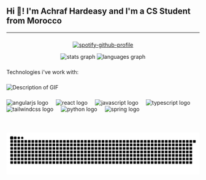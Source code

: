 <h2 align="left">Hi 👋! I'm Achraf Hardeasy and I'm a CS Student from Morocco</h2>

---



###


<div align="center">

[![spotify-github-profile](https://spotify-github-profile.kittinanx.com/api/view?uid=31wpin3cbf6kldk2567c3j3dykyi&cover_image=true&theme=default&show_offline=false&background_color=121212&interchange=false)](https://github.com/kittinan/spotify-github-profile)
  
  <img src="https://github-readme-stats.vercel.app/api?username=achrafhardizi&hide_title=false&hide_rank=false&show_icons=true&include_all_commits=true&count_private=true&disable_animations=false&theme=dracula&locale=en&hide_border=false" height="150" alt="stats graph"  />
  <img src="https://github-readme-stats.vercel.app/api/top-langs?username=achrafhardizi&locale=en&hide_title=false&layout=compact&card_width=320&langs_count=5&theme=dracula&hide_border=false" height="150" alt="languages graph"  />

</div>

###
<p align="left">Technologies i've work with:</p>

###

![Description of GIF](https://raw.githubusercontent.comachrafhardizi/achrafhardizi/main/filename.gif)

###

<div align="left">
  <img src="https://cdn.jsdelivr.net/gh/devicons/devicon/icons/angularjs/angularjs-original.svg" height="30" alt="angularjs logo"  />
  <img width="12" />
  <img src="https://cdn.jsdelivr.net/gh/devicons/devicon/icons/react/react-original.svg" height="30" alt="react logo"  />
  <img width="12" />
  <img src="https://cdn.jsdelivr.net/gh/devicons/devicon/icons/javascript/javascript-original.svg" height="30" alt="javascript logo"  />
  <img width="12" />
  <img src="https://cdn.jsdelivr.net/gh/devicons/devicon/icons/typescript/typescript-original.svg" height="30" alt="typescript logo"  />
  <img width="12" />
  <img src="https://cdn.jsdelivr.net/gh/devicons/devicon/icons/tailwindcss/tailwindcss-original-wordmark.svg" height="30" alt="tailwindcss logo"  />
  <img width="12" />
  <img src="https://cdn.jsdelivr.net/gh/devicons/devicon/icons/python/python-original.svg" height="30" alt="python logo"  />
  <img width="12" />
  <img src="https://cdn.jsdelivr.net/gh/devicons/devicon/icons/spring/spring-original.svg" height="30" alt="spring logo"  />
</div>

###

<br clear="both">

![Snake animation](https://github.com/achrafhardizi/achrafhardizi/blob/main/dist/snake.svg)

###
